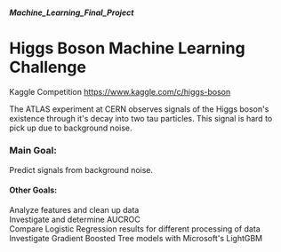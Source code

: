 ##### Machine_Learning_Final_Project
# Higgs Boson Machine Learning Challenge
Kaggle Competition 
https://www.kaggle.com/c/higgs-boson

The ATLAS experiment at CERN observes signals of the Higgs boson's existence through it's decay into two tau particles. This signal is hard to pick up due to background noise. 

### Main Goal:  
Predict signals from background noise.

#### Other Goals:  
Analyze features and clean up data   
Investigate and determine AUCROC   
Compare Logistic Regression results for different processing of data  
Investigate Gradient Boosted Tree models with Microsoft's LightGBM  

